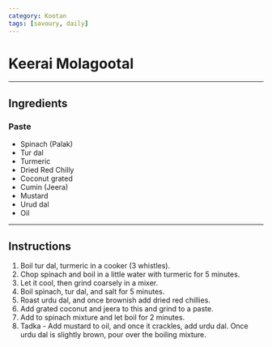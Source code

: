 ```yaml
---
category: Kootan
tags: [savoury, daily]
---
```


# Keerai Molagootal

---
## Ingredients

### Paste
- Spinach (Palak)
- Tur dal
- Turmeric
- Dried Red Chilly
- Coconut grated
- Cumin (Jeera)
- Mustard
- Urud dal
- Oil

---
## Instructions
1. Boil tur dal, turmeric in a cooker (3 whistles).
2. Chop spinach and boil in a little water with turmeric for 5 minutes.
3. Let it cool, then grind coarsely in a mixer.
4. Boil spinach, tur dal, and salt for 5 minutes.
5. Roast urdu dal, and once brownish add dried red chillies.
6. Add grated coconut and jeera to this and grind to a paste.
7. Add to spinach mixture and let boil for 2 minutes.
8. Tadka - Add mustard to oil, and once it crackles, add urdu dal. Once urdu dal is slightly brown, pour over the boiling mixture.
